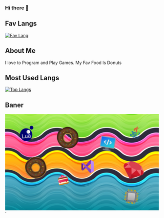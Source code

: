 ### Hi there 👋

<!--
**AnimalStudioOfficial/AnimalStudioOfficial** is a ✨ _special_ ✨ repository because its `README.md` (this file) appears on your GitHub profile.

Here are some ideas to get you started:

- 🔭 I’m currently working on ...
- 🌱 I’m currently learning ...
- 👯 I’m looking to collaborate on ...
- 🤔 I’m looking for help with ...
- 💬 Ask me about ...
- 📫 How to reach me: ...
- 😄 Pronouns: ...
- ⚡ Fun fact: ...
-->







## Fav Langs
[![Fav Lang](https://skillicons.dev/icons?i=ruby,cs,cpp,c,v,lua,python,java)](https://skillicons.dev)

## About Me
I love to Program and Play Games.
My Fav Food Is Donuts

## Most Used Langs
[![Top Langs](https://github-readme-stats.vercel.app/api/top-langs/?username=AnimalStudioOfficial&layout=compact)](https://github.com/anuraghazra/github-readme-stats)


## Baner
![](https://github.com/AnimalStudioOfficial/AnimalStudioOfficial/blob/main/Untitled.png)`


